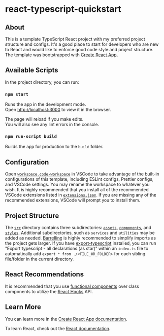 # react-typescript-quickstart

## About

This is a template TypeScript React project with my preferred project structure and configs. It's a good place to start for developers who are new to React and would like to enforce good code style and project structure. The template was bootstrapped with [Create React App](https://github.com/facebook/create-react-app).

## Available Scripts

In the project directory, you can run:

### `npm start`

Runs the app in the development mode.<br />
Open [http://localhost:3000](http://localhost:3000) to view it in the browser.

The page will reload if you make edits.<br />
You will also see any lint errors in the console.

### `npm run-script build`

Builds the app for production to the `build` folder.<br />

## Configuration

Open [`workspace.code-workspace`](.vscode/workspace.code-workspace) in VSCode to take advantage of the built-in configurations of this template, including ESLint configs, Prettier configs, and VSCode settings. You may rename the workspace to whatever you wish. It is highly recommended that you install all of the recommended VSCode extensions listed in [`extensions.json`](.vscode/extensions.json). If you are missing any of the recommended extensions, VSCode will prompt you to install them.

## Project Structure

The [`src`](src) directory contains three subdirectories: [`assets`](src/assets), [`components`](src/components), and [`styles`](src/styles). Additional subdirectories, such as `services` and `utilities` may be added as needed. [Barrelling](https://basarat.gitbook.io/typescript/main-1/barrel) is highly recommended to simplify imports as the project gets larger. If you have [export-typescript](https://marketplace.visualstudio.com/items?itemName=mscolnick.export-typescript) installed, you can run "Export typescript - all declarations (as star)" within an `index.ts` file to automatically add `export * from ./<FILE_OR_FOLDER>` for each sibling file/folder in the current directory.

## React Recommendations

It is recommended that you use [functional components](https://reactjs.org/docs/components-and-props.html) over class components to utilize the [React Hooks](https://reactjs.org/docs/hooks-intro.html) API.

## Learn More

You can learn more in the [Create React App documentation](https://facebook.github.io/create-react-app/docs/getting-started).

To learn React, check out the [React documentation](https://reactjs.org/).
